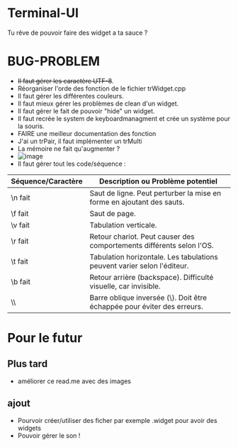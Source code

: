 # Terminal-UI
Tu rêve de pouvoir faire des widget a ta sauce ?

# BUG-PROBLEM
- ~~Il faut gérer les caractère UTF-8~~.
- Réorganiser l'orde des fonction de le fichier trWidget.cpp
- Il faut gérer les différentes couleurs.
- Il faut mieux gérer les problèmes de clean d'un widget.
- Il faut gérer le fait de pouvoir "hide" un widget.
- Il faut recrée le system de keyboardmanagment et crée un système pour la souris.
- FAIRE une meilleur documentation des fonction
- J'ai un trPair, il faut implémenter un trMulti
- La mémoire ne fait qu'augmenter ?
- ![image](https://github.com/user-attachments/assets/13648a60-4fb6-4188-bc11-3bef1952be6e)
- Il faut gérer tout les code/séquence :

| Séquence/Caractère | Description ou Problème potentiel                             |
|--------------------|--------------------------------------------------------------|
| \n fait                | Saut de ligne. Peut perturber la mise en forme en ajoutant des sauts. |
| \f fait               | Saut de page.                                                |
| \v fait                | Tabulation verticale.                                        | 
| \r fait                | Retour chariot. Peut causer des comportements différents selon l'OS. | 
| \t fait                | Tabulation horizontale. Les tabulations peuvent varier selon l'éditeur. |
| \b fait                | Retour arrière (backspace). Difficulté visuelle, car invisible. | 
| \\\                 | Barre oblique inversée (\\). Doit être échappée pour éviter des erreurs. |


# Pour le futur
## Plus tard
- améliorer ce read.me avec des images
## ajout
- Pourvoir créer/utiliser des ficher par exemple .widget pour avoir des widgets
- Pouvoir gérer le son !
